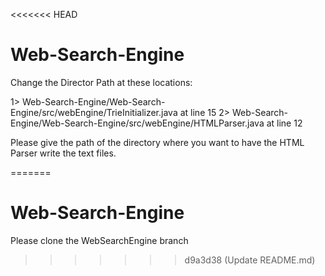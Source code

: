 <<<<<<< HEAD

# Web-Search-Engine

Change the Director Path at these locations:

1> Web-Search-Engine/Web-Search-Engine/src/webEngine/TrieInitializer.java at line 15
2> Web-Search-Engine/Web-Search-Engine/src/webEngine/HTMLParser.java at line 12

Please give the path of the directory where you want to have the HTML Parser write the text files.



=======
# Web-Search-Engine
Please clone the WebSearchEngine branch
>>>>>>> d9a3d38 (Update README.md)
